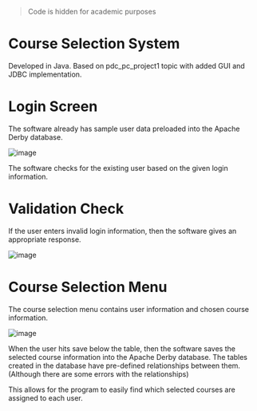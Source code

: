 >Code is hidden for academic purposes

# Course Selection System
Developed in Java.
Based on pdc_pc_project1 topic with added GUI and JDBC implementation.

# Login Screen

The software already has sample user data preloaded into the Apache Derby database.

![image](https://user-images.githubusercontent.com/104743984/180635367-8caece1c-fc4e-4546-9161-1bb17e63d239.png)

The software checks for the existing user based on the given login information.

# Validation Check

If the user enters invalid login information, then the software gives an appropriate response.

![image](https://user-images.githubusercontent.com/104743984/180635434-0ff45397-7d0e-4c01-b855-7bbac0462040.png)

# Course Selection Menu 

The course selection menu contains user information and chosen course information.

![image](https://user-images.githubusercontent.com/104743984/180635540-7058bbca-82f6-4d67-ab1e-ddf845c7786b.png)

When the user hits save below the table, then the software saves the selected course information into the Apache Derby database. The tables created in the database have pre-defined relationships between them. (Although there are some errors with the relationships)

This allows for the program to easily find which selected courses are assigned to each user.
